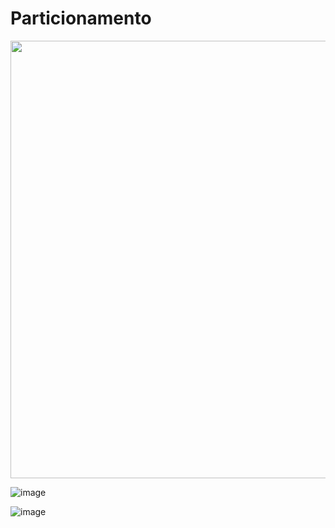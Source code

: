 # Particionamento

<img src="https://user-images.githubusercontent.com/93548287/173860472-02b3b726-608f-4503-8054-aebc44eb8880.png" width="700px" align="center"> </img>

![image](https://user-images.githubusercontent.com/93548287/173861872-7084ebc2-a1a6-46d2-b066-493c43fdfa4d.png)

![image](https://user-images.githubusercontent.com/93548287/173862303-07522044-5d00-4bda-8bbe-4f234cd69899.png)

